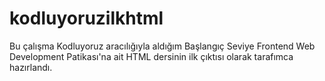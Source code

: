 # kodluyoruzilkhtml
Bu çalışma Kodluyoruz aracılığıyla aldığım Başlangıç Seviye Frontend Web Development Patikası'na ait HTML dersinin ilk çıktısı olarak tarafımca hazırlandı.
